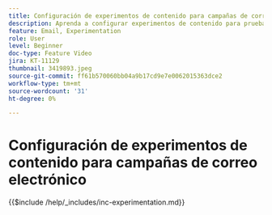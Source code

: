 ```yaml
---
title: Configuración de experimentos de contenido para campañas de correo electrónico
description: Aprenda a configurar experimentos de contenido para pruebas A/B y a explorar el contenido del correo electrónico para dirigir mejor sus objetivos empresariales.
feature: Email, Experimentation
role: User
level: Beginner
doc-type: Feature Video
jira: KT-11129
thumbnail: 3419893.jpeg
source-git-commit: ff61b570060bb04a9b17cd9e7e0062015363dce2
workflow-type: tm+mt
source-wordcount: '31'
ht-degree: 0%

---
```



# Configuración de experimentos de contenido para campañas de correo electrónico

{{$include /help/_includes/inc-experimentation.md}}
